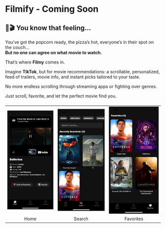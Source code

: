 # Filmify - Coming Soon 

## 🍿🎬 You know that feeling...

You’ve got the popcorn ready, the pizza’s hot, everyone’s in their spot on the couch…  
**But no one can agree on what movie to watch.**

That’s where **Filmy** comes in.

Imagine **TikTok**, but for movie recommendations: a scrollable, personalized, feed of trailers, movie info, and instant picks tailored to your taste.  

No more endless scrolling through streaming apps or fighting over genres.

Just scroll, favorite, and let the perfect movie find you.


<h3></h3>

<div align="center">
  <table>
    <tr>
      <td><img src="images/home.PNG" alt="Home Screen" width="300"/></td>
      <td><img src="images/search.PNG" alt="Search Screen" width="300"/></td>
      <td><img src="images/fav.PNG" alt="Favorites Screen" width="300"/></td>
    </tr>
    <tr>
      <td align="center">Home</td>
      <td align="center">Search</td>
      <td align="center">Favorites</td>
    </tr>
  </table>
</div>
